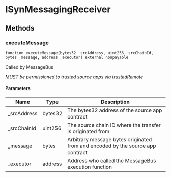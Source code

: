 # ISynMessagingReceiver









## Methods

### executeMessage

```solidity
function executeMessage(bytes32 _srcAddress, uint256 _srcChainId, bytes _message, address _executor) external nonpayable
```

Called by MessageBus 

*MUST be permissioned to trusted source apps via trustedRemote*

#### Parameters

| Name | Type | Description |
|---|---|---|
| _srcAddress | bytes32 | The bytes32 address of the source app contract |
| _srcChainId | uint256 | The source chain ID where the transfer is originated from |
| _message | bytes | Arbitrary message bytes originated from and encoded by the source app contract |
| _executor | address | Address who called the MessageBus execution function |




